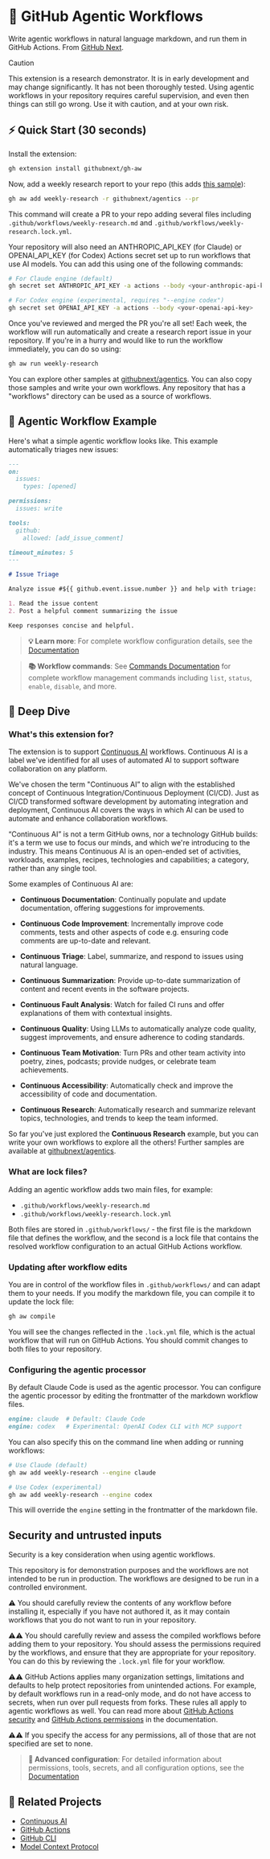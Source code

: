 # 🤖 GitHub Agentic Workflows

Write agentic workflows in natural language markdown, and run them in GitHub Actions. From [GitHub Next](https://githubnext.com/).

> [!CAUTION]
> This extension is a research demonstrator. It is in early development and may change significantly. It has not been thoroughly tested. Using agentic workflows in your repository requires careful supervision, and even then things can still go wrong. Use it with caution, and at your own risk.

## ⚡ Quick Start (30 seconds)

Install the extension:

```bash
gh extension install githubnext/gh-aw
```

Now, add a weekly research report to your repo (this adds [this sample](https://github.com/githubnext/agentics/blob/main/workflows/weekly-research.md)):

```bash
gh aw add weekly-research -r githubnext/agentics --pr
```

This command will create a PR to your repo adding several files including `.github/workflows/weekly-research.md` and `.github/workflows/weekly-research.lock.yml`.

Your repository will also need an ANTHROPIC_API_KEY (for Claude) or OPENAI_API_KEY (for Codex) Actions secret set up to run workflows that use AI models. You can add this using one of the following commands:

```bash
# For Claude engine (default)
gh secret set ANTHROPIC_API_KEY -a actions --body <your-anthropic-api-key>

# For Codex engine (experimental, requires "--engine codex")
gh secret set OPENAI_API_KEY -a actions --body <your-openai-api-key>
```

Once you've reviewed and merged the PR you're all set! Each week, the workflow will run automatically and create a research report issue in your repository. If you're in a hurry and would like to run the workflow immediately, you can do so using:

```bash
gh aw run weekly-research
```

You can explore other samples at [githubnext/agentics](https://github.com/githubnext/agentics). You can also copy those samples and write your own workflows. Any repository that has a "workflows" directory can be used as a source of workflows.

## 📝 Agentic Workflow Example

Here's what a simple agentic workflow looks like. This example automatically triages new issues:

```markdown
---
on:
  issues:
    types: [opened]

permissions:
  issues: write

tools:
  github:
    allowed: [add_issue_comment]

timeout_minutes: 5
---

# Issue Triage

Analyze issue #${{ github.event.issue.number }} and help with triage:

1. Read the issue content
2. Post a helpful comment summarizing the issue

Keep responses concise and helpful.
```

> **💡 Learn more**: For complete workflow configuration details, see the [Documentation](docs/index.md)

> **📚 Workflow commands**: See [Commands Documentation](docs/commands.md) for complete workflow management commands including `list`, `status`, `enable`, `disable`, and more.

## 📖 Deep Dive

### What's this extension for?

The extension is to support [Continuous AI](https://githubnext.com/projects/continuous-ai) workflows. Continuous AI is a label we've identified for all uses of automated AI to support software collaboration on any platform.

We've chosen the term "Continuous AI” to align with the established concept of Continuous Integration/Continuous Deployment (CI/CD). Just as CI/CD transformed software development by automating integration and deployment, Continuous AI covers the ways in which AI can be used to automate and enhance collaboration workflows.

“Continuous AI” is not a term GitHub owns, nor a technology GitHub builds: it's a term we use to focus our minds, and which we're introducing to the industry. This means Continuous AI is an open-ended set of activities, workloads, examples, recipes, technologies and capabilities; a category, rather than any single tool.

Some examples of Continuous AI are:

* **Continuous Documentation**: Continually populate and update documentation, offering suggestions for improvements.

* **Continuous Code Improvement**: Incrementally improve code comments, tests and other aspects of code e.g. ensuring code comments are up-to-date and relevant.

* **Continuous Triage**: Label, summarize, and respond to issues using natural language.

* **Continuous Summarization**: Provide up-to-date summarization of content and recent events in the software projects.

* **Continuous Fault Analysis**: Watch for failed CI runs and offer explanations of them with contextual insights.

* **Continuous Quality**: Using LLMs to automatically analyze code quality, suggest improvements, and ensure adherence to coding standards.

* **Continuous Team Motivation**: Turn PRs and other team activity into poetry, zines, podcasts; provide nudges, or celebrate team achievements.

* **Continuous Accessibility**: Automatically check and improve the accessibility of code and documentation.

* **Continuous Research**: Automatically research and summarize relevant topics, technologies, and trends to keep the team informed.

So far you've just explored the **Continuous Research** example, but you can write your own workflows to explore all the others! Further samples are available at [githubnext/agentics](https://github.com/githubnext/agentics).

### What are lock files?

Adding an agentic workflow adds two main files, for example:

- `.github/workflows/weekly-research.md`
- `.github/workflows/weekly-research.lock.yml`

Both files are stored in `.github/workflows/` - the first file is the markdown file that defines the workflow, and the second is a lock file that contains the resolved workflow configuration to an actual GitHub Actions workflow.

### Updating after workflow edits

You are in control of the workflow files in `.github/workflows/` and can adapt them to your needs. If you modify the markdown file, you can compile it to update the lock file:

```bash
gh aw compile
```

You will see the changes reflected in the `.lock.yml` file, which is the actual workflow that will run on GitHub Actions. You should commit changes to both files to your repository.

### Configuring the agentic processor

By default Claude Code is used as the agentic processor. You can configure the agentic processor by editing the frontmatter of the markdown workflow files.

```markdown
engine: claude  # Default: Claude Code
engine: codex   # Experimental: OpenAI Codex CLI with MCP support
```

You can also specify this on the command line when adding or running workflows:

```bash
# Use Claude (default)
gh aw add weekly-research --engine claude

# Use Codex (experimental)
gh aw add weekly-research --engine codex
```

This will override the `engine` setting in the frontmatter of the markdown file.

## Security and untrusted inputs

Security is a key consideration when using agentic workflows.

This repository is for demonstration purposes and the workflows are not intended to be run in production. The workflows are designed to be run in a controlled environment.

⚠️ You should carefully review the contents of any workflow before installing it, especially if you have not authored it, as it may contain workflows that you do not want to run in your repository.

⚠️⚠️ You should carefully review and assess the compiled workflows before adding them to your repository. You should assess the permissions required by the workflows, and ensure that they are appropriate for your repository. You can do this by reviewing the `.lock.yml` file for your workflow.

⚠️⚠️ GitHub Actions applies many organization settings, limitations and defaults to help protect repositories from unintended actions. For example, by default workflows run in a read-only mode, and do not have access to secrets, when run over pull requests from forks. These rules all apply to agentic workflows as well. You can read more about [GitHub Actions security](https://docs.github.com/en/actions/reference/security/secure-use) and [GitHub Actions permissions](https://docs.github.com/en/actions/using-workflows/workflow-syntax-for-github-actions#permissions) in the documentation.

⚠️⚠️ If you specify the access for any permissions, all of those that are not specified are set to none.

> **🔧 Advanced configuration**: For detailed information about permissions, tools, secrets, and all configuration options, see the [Documentation](docs/index.md)

## 🔗 Related Projects

- [Continuous AI](https://githubnext.com/projects/continuous-ai/)
- [GitHub Actions](https://github.com/features/actions)
- [GitHub CLI](https://cli.github.com/)
- [Model Context Protocol](https://modelcontextprotocol.io/)
